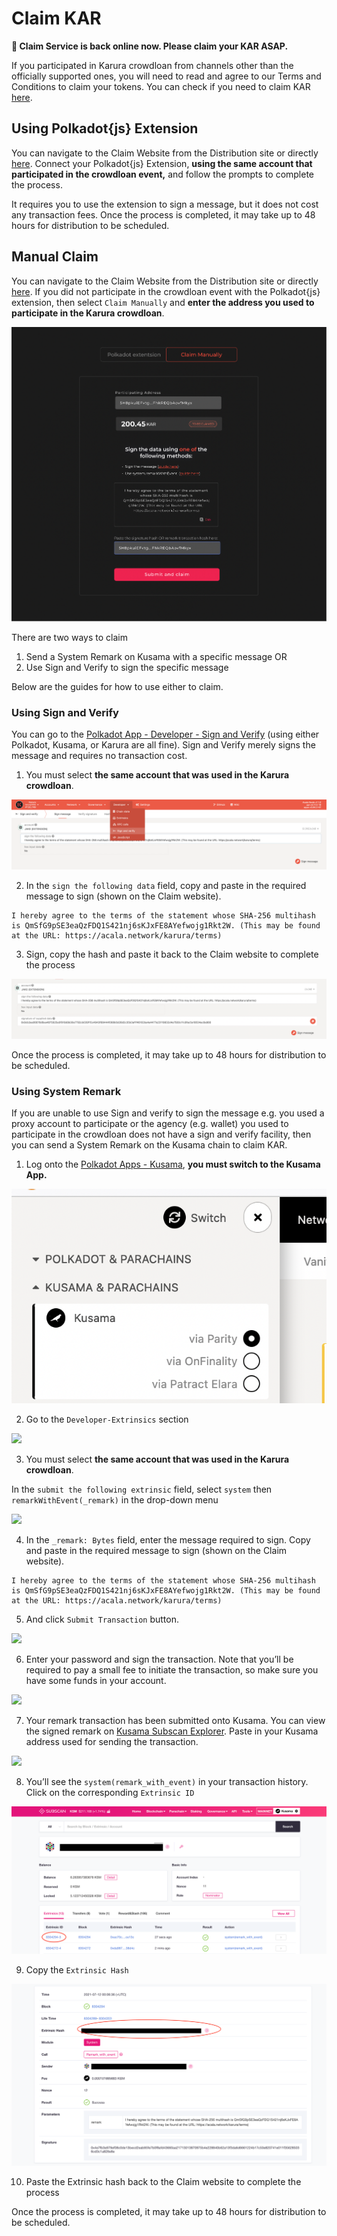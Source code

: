 # Claim KAR

**🔔 Claim Service is back online now. Please claim your KAR ASAP.**

If you participated in Karura crowdloan from channels other than the officially supported ones, you will need to read and agree to our Terms and Conditions to claim your tokens. You can check if you need to claim KAR [here](https://distribution.acala.network/).

## Using Polkadot{js} Extension

You can navigate to the Claim Website from the Distribution site or directly [here](https://distribution.acala.network/claim). Connect your Polkadot{js} Extension, **using the same account that participated in the crowdloan event,** and follow the prompts to complete the process. 

It requires you to use the extension to sign a message, but it does not cost any transaction fees. Once the process is completed, it may take up to 48 hours for distribution to be scheduled. 

## Manual Claim

You can navigate to the Claim Website from the Distribution site or directly [here](https://distribution.acala.network/claim). If you did not participate in the crowdloan event with the Polkadot{js} extension, then select `Claim Manually` and **enter the address you used to participate in the Karura crowdloan**.

![](../../.gitbook/assets/screen-shot-2021-07-12-at-12.38.19-pm.png)

There are two ways to claim

1. Send a System Remark on Kusama with a specific message OR
2. Use Sign and Verify to sign the specific message

Below are the guides for how to use either to claim.

### Using Sign and Verify

You can go to the [Polkadot App - Developer - Sign and Verify](https://polkadot.js.org/apps/#/signing) \(using either Polkadot, Kusama, or Karura are all fine\). Sign and Verify merely signs the message and requires no transaction cost. 

1. You must select **the same account that was used in the Karura crowdloan**.

![](../../.gitbook/assets/screen-shot-2021-07-12-at-11.33.10-am.png)

2. In the `sign the following data` field, copy and paste in the required message to sign \(shown on the Claim website\).

```text
I hereby agree to the terms of the statement whose SHA-256 multihash is QmSfG9pSE3eaQzFDQ1S421nj6sKJxFE8AYefwojg1Rkt2W. (This may be found at the URL: https://acala.network/karura/terms)
```

3. Sign, copy the hash and paste it back to the Claim website to complete the process

![](../../.gitbook/assets/screen-shot-2021-07-12-at-11.37.17-am.png)

Once the process is completed, it may take up to 48 hours for distribution to be scheduled. 

### Using System Remark

If you are unable to use Sign and verify to sign the message e.g. you used a proxy account to participate or the agency \(e.g. wallet\) you used to participate in the crowdloan does not have a sign and verify facility, then you can send a System Remark on the Kusama chain to claim KAR. 

1. Log onto the [Polkadot Apps - Kusama](https://polkadot.js.org/apps/#/explorer), **you must switch to the Kusama App.** 

![](../../.gitbook/assets/screen-shot-2021-07-12-at-12.22.02-pm.png)

2. Go to the `Developer-Extrinsics` section

![](https://i.imgur.com/ryY5FGa.png)

3. You must select **the same account that was used in the Karura crowdloan**.

In the `submit the following extrinsic` field, select `system` then `remarkWithEvent(_remark)` in the drop-down menu

![](https://i.imgur.com/aRFAG4P.png)

4. In the `_remark: Bytes` field, enter the message required to sign. Copy and paste in the required message to sign \(shown on the Claim website\).

```text
I hereby agree to the terms of the statement whose SHA-256 multihash is QmSfG9pSE3eaQzFDQ1S421nj6sKJxFE8AYefwojg1Rkt2W. (This may be found at the URL: https://acala.network/karura/terms)
```

5. And click `Submit Transaction` button.

![](https://i.imgur.com/DWzU3bg.png)

6. Enter your password and sign the transaction. Note that you’ll be required to pay a small fee to initiate the transaction, so make sure you have some funds in your account.

![](https://i.imgur.com/33Yb0qW.png)

7. Your remark transaction has been submitted onto Kusama. You can view the signed remark on [Kusama Subscan Explorer](https://kusama.subscan.io/). Paste in your Kusama address used for sending the transaction.

![](https://i.imgur.com/nCCwxXm.png)

8. You’ll see the `system(remark_with_event)` in your transaction history. Click on the corresponding `Extrinsic ID`

![](../../.gitbook/assets/sdxvujr.png)

9. Copy the `Extrinsic Hash`

![](../../.gitbook/assets/5i1qfz3.png)

10. Paste the Extrinsic hash back to the Claim website to complete the process

Once the process is completed, it may take up to 48 hours for distribution to be scheduled. 



